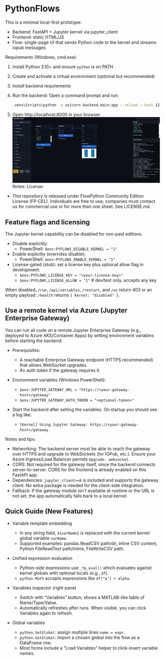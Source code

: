 # PythonFlows

This is a minimal local-first prototype:
- Backend: FastAPI + Jupyter kernel via jupyter_client
- Frontend: static HTML/JS
- Flow: single-page UI that sends Python code to the kernel and streams iopub messages

Requirements (Windows, cmd.exe):
1) Install Python 3.10+ and ensure `python` is on PATH
2) Create and activate a virtual environment (optional but recommended)
3) Install backend requirements
4) Run the backend:
	Open a command prompt and run:
   
	```cmd
	.venv\Scripts\python -m uvicorn backend.main:app --reload --host 127.0.0.1 --port 8000
	```
5) Open http://localhost:8000 in your browser
![alt text](image.png)
Notes:
License:
- This repository is released under FlowPython Community Edition License (FP-CEL). Individuals are free to use; companies must contact us for commercial use or for more than one sheet. See LICENSE.md.

## Feature flags and licensing

The Jupyter kernel capability can be disabled for non-paid editions.

- Disable explicitly:
	- PowerShell: `$env:PYFLOWS_DISABLE_KERNEL = "1"`
- Enable explicitly (overrides disable):
	- PowerShell: `$env:PYFLOWS_ENABLE_KERNEL = "1"`
- License-gated (stub): set a license key plus optional allow flag in development:
	- `$env:PYFLOWS_LICENSE_KEY = "<your-license-key>"`
	- `$env:PYFLOWS_LICENSE_ALLOW = "1"`  # dev/test only, accepts any key

When disabled, `/run`, `/api/variables`, `/restart`, and `/ws` return 403 or an empty payload. `/health` returns `{ kernel: "disabled" }`.

## Use a remote kernel via Azure (Jupyter Enterprise Gateway)

You can run all code on a remote Jupyter Enterprise Gateway (e.g., deployed to Azure AKS/Container Apps) by setting environment variables before starting the backend.

- Prerequisites:
	- A reachable Enterprise Gateway endpoint (HTTPS recommended) that allows WebSocket upgrades.
	- An auth token if the gateway requires it.

- Environment variables (Windows PowerShell):
	- `$env:JUPYTER_GATEWAY_URL = "https://<your-gateway-host>/gateway"`
	- `$env:JUPYTER_GATEWAY_AUTH_TOKEN = "<optional-token>"`

- Start the backend after setting the variables. On startup you should see a log like:
	- `[Kernel] Using Jupyter Gateway: https://<your-gateway-host>/gateway`

Notes and tips:
- Networking: The backend server must be able to reach the gateway over HTTPS and upgrade to WebSockets (for IOPub, etc.). Ensure your Azure Ingress/Load Balancer permits `Upgrade: websocket`.
- CORS: Not required for the gateway itself, since the backend connects server-to-server. CORS for the frontend is already enabled on this FastAPI app.
- Dependencies: `jupyter_client>=8` is included and supports the gateway client. No extra package is needed for the client-side integration.
- Fallback: If the gateway module isn't available at runtime or the URL is not set, the app automatically falls back to a local kernel.

## Quick Guide (New Features)

- Variable template embedding
	- In any string field, `${varName}` is replaced with the current kernel global variable `varName`.
	- Supported examples: pandas.ReadCSV path/dir, inline CSV content, Python FileReadText path/inline, FileWriteCSV path.

- Unified expression evaluation
	- Python-side expressions use `_fp_eval()` which evaluates against kernel globals with optional locals (e.g., `df`).
	- `python.Math` accepts expressions like `df["a"] + alpha`.

- Variables inspector (right pane)
	- Switch with “Variables” button; shows a MATLAB-like table of Name/Type/Value.
	- Automatically refreshes after runs. When visible, you can click Variables again to refresh.

- Global variables
	- `python.SetGlobal`: assign multiple lines `name = expr`.
	- `python.GetGlobal`: import a chosen global into the flow as a DataFrame row.
	- Most forms include a “Load Variables” helper to click-insert variable names.
